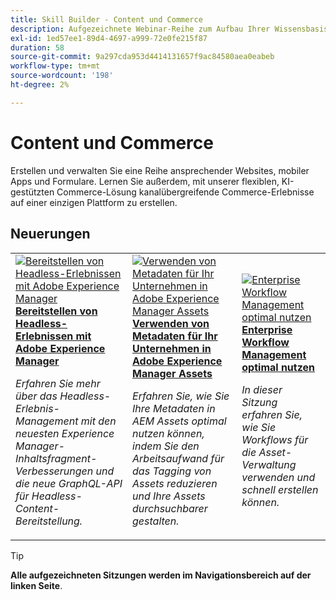 ```yaml
---
title: Skill Builder - Content und Commerce
description: Aufgezeichnete Webinar-Reihe zum Aufbau Ihrer Wissensbasis und zur Maximierung Ihrer Investitionen in Adobe-Inhalte und Commerce-Lösungen
exl-id: 1ed57ee1-89d4-4697-a999-72e0fe215f87
duration: 58
source-git-commit: 9a297cda953d4414131657f9ac84580aea0eabeb
workflow-type: tm+mt
source-wordcount: '198'
ht-degree: 2%

---
```


# Content und Commerce

Erstellen und verwalten Sie eine Reihe ansprechender Websites, mobiler Apps und Formulare. Lernen Sie außerdem, mit unserer flexiblen, KI-gestützten Commerce-Lösung kanalübergreifende Commerce-Erlebnisse auf einer einzigen Plattform zu erstellen.

## Neuerungen

<table>
<tr>
  <td>
    <a href="https://experienceleague.adobe.com/docs/skill-builder-events/skill-builder/content-and-commerce/2022/headless.html?lang=de">
      <img alt="Bereitstellen von Headless-Erlebnissen mit Adobe Experience Manager" src="https://video.tv.adobe.com/v/343816?format=jpeg" />
    </a>
     <div>
      <a href="https://experienceleague.adobe.com/docs/skill-builder-events/skill-builder/content-and-commerce/2022/headless.html?lang=de">
        <strong>Bereitstellen von Headless-Erlebnissen mit Adobe Experience Manager</strong>
      </a>
    </div>
    <p>
    <em>Erfahren Sie mehr über das Headless-Erlebnis-Management mit den neuesten Experience Manager-Inhaltsfragment-Verbesserungen und die neue GraphQL-API für Headless-Content-Bereitstellung.</em>
    <p>
  </td>
  <td>
    <a href="https://experienceleague.adobe.com/docs/skill-builder-events/skill-builder/content-and-commerce/2022/metadata.html?lang=de">
      <img alt="Verwenden von Metadaten für Ihr Unternehmen in Adobe Experience Manager Assets" src="https://video.tv.adobe.com/v/343815?format=jpeg" />
    </a>
     <div>
      <a href="https://experienceleague.adobe.com/docs/skill-builder-events/skill-builder/content-and-commerce/2022/metadata.html?lang=de">
        <strong>Verwenden von Metadaten für Ihr Unternehmen in Adobe Experience Manager Assets</strong>
      </a>
    </div>
    <p>
    <em>Erfahren Sie, wie Sie Ihre Metadaten in AEM Assets optimal nutzen können, indem Sie den Arbeitsaufwand für das Tagging von Assets reduzieren und Ihre Assets durchsuchbarer gestalten.</em>
    <p>
  </td>  
  <td>
    <a href="https://experienceleague.adobe.com/docs/skill-builder-events/skill-builder/content-and-commerce/2022/workflow.html?lang=de">
      <img alt="Enterprise Workflow Management optimal nutzen" src="https://video.tv.adobe.com/v/343817?format=jpeg" />
    </a>
     <div>
      <a href="https://experienceleague.adobe.com/docs/skill-builder-events/skill-builder/content-and-commerce/2022/workflow.html?lang=de">
        <strong>Enterprise Workflow Management optimal nutzen</strong>
      </a>
    </div>
    <p>
    <em>In dieser Sitzung erfahren Sie, wie Sie Workflows für die Asset-Verwaltung verwenden und schnell erstellen können.</em>
    <p>
  </td>
</tr>
</table>

>[!TIP]
>
>**Alle aufgezeichneten Sitzungen werden im Navigationsbereich auf der linken Seite**.
